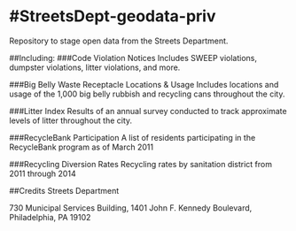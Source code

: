 #StreetsDept-geodata-priv
========================

Repository to stage open data from the Streets Department.

##Including:
###Code Violation Notices
Includes SWEEP violations, dumpster violations, litter violations, and more.

###Big Belly Waste Receptacle Locations & Usage
Includes locations and usage of the 1,000 big belly rubbish and recycling cans throughout the city.

###Litter Index
Results of an annual survey conducted to track approximate levels of litter throughout the city.

###RecycleBank Participation
A list of residents participating in the RecycleBank program as of March 2011

###Recycling Diversion Rates
Recycling rates by sanitation district from 2011 through 2014

##Credits
Streets Department

730 Municipal Services Building, 
1401 John F. Kennedy Boulevard, 
Philadelphia, PA 19102
